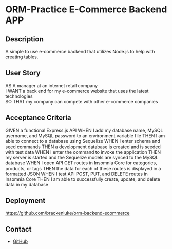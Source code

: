 # ORM-Practice E-Commerce Backend APP

## Description
A simple to use e-commerce backend that utilizes Node.js to help with creating tables.

## User Story
AS A manager at an internet retail company<br />
I WANT a back end for my e-commerce website that uses the latest technologies<br />
SO THAT my company can compete with other e-commerce companies

## Acceptance Criteria
GIVEN a functional Express.js API
WHEN I add my database name, MySQL username, and MySQL password to an environment variable file
THEN I am able to connect to a database using Sequelize
WHEN I enter schema and seed commands
THEN a development database is created and is seeded with test data
WHEN I enter the command to invoke the application
THEN my server is started and the Sequelize models are synced to the MySQL database
WHEN I open API GET routes in Insomnia Core for categories, products, or tags
THEN the data for each of these routes is displayed in a formatted JSON
WHEN I test API POST, PUT, and DELETE routes in Insomnia Core
THEN I am able to successfully create, update, and delete data in my database


## Deployment
https://github.com/brackenluke/orm-backend-ecommerce

## Contact

- [GitHub](https://github.com/brackenluke 'GitHub')